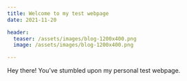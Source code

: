 ```yaml
---
title: Welcome to my test webpage
date: 2021-11-20

header:
  teaser: /assets/images/blog-1200x400.png
  image: /assets/images/blog-1200x400.png

---
```


Hey there! You’ve stumbled upon my personal test webpage. 
